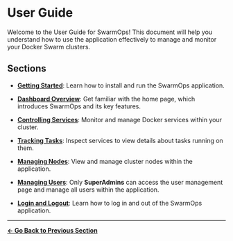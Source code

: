 # User Guide

Welcome to the User Guide for SwarmOps! This document will help you understand how to use the application effectively to manage and monitor your Docker Swarm clusters.

## Sections

- **[Getting Started](getting-started.md)**: Learn how to install and run the SwarmOps application.

- **[Dashboard Overview](user/home.md)**: Get familiar with the home page, which introduces SwarmOps and its key features.

- **[Controlling Services](user/services.md)**: Monitor and manage Docker services within your cluster.

- **[Tracking Tasks](user/service-inspect.md)**: Inspect services to view details about tasks running on them.

- **[Managing Nodes](user/nodes.md)**: View and manage cluster nodes within the application.

- **[Managing Users](user/users.md)**: Only **SuperAdmins** can access the user management page and manage all users within the application.

- **[Login and Logout](user/login-logout.md)**: Learn how to log in and out of the SwarmOps application.

---

**[← Go Back to Previous Section](../README.md)**